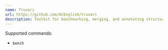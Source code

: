 ```yaml
---
name: Truvari
url: https://github.com/ACEnglish/truvari
description: Toolkit for benchmarking, merging, and annotating structural variants
---
```


Supported commands:

- `bench`
